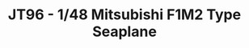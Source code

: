 ---
layout: product
title: " JT96 - 1/48 Mitsubishi F1M2 Type Seaplane"
price: "3900" 
desc: "Maketa"
img_path: "/assets/img/HASE 19196.webp"
brand: "Hasegawa"
available: false
special_offer: false
new: false
soon: false
cat: "010000"
subcat: "015700"
subsubcat: "0N/A"
sifra: "HASE 19196"
popular: false
---